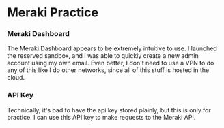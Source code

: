 # Meraki Practice
### Meraki Dashboard
The Meraki Dashboard appears to be extremely intuitive to use.
I launched the reserved sandbox, and I was able to quickly create a new admin account using my own email. Even better, I don't need to use a VPN to do any of this like I do other networks, since all of this stuff is hosted in the cloud.

### API Key
Technically, it's bad to have the api key stored plainly, but this is only for practice. I can use this API key to make requests to the Meraki API.